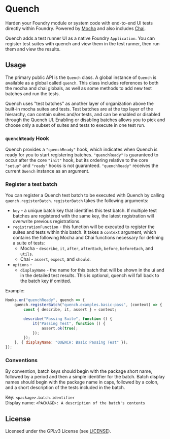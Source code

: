 # Quench

Harden your Foundry module or system code with end-to-end UI tests directly within Foundry.
Powered by [Mocha](https://mochajs.org/) and also includes [Chai](https://www.chaijs.com/).

Quench adds a test runner UI as a native Foundry `Application`.
You can register test suites with quench and view them in the test runner, then run them and view the results.

## Usage

The primary public API is the `Quench` class.
A global instance of `Quench` is available as a global called `quench`.
This class includes references to both the mocha and chai globals, as well as some methods to add new test batches and run the tests.

Quench uses "test batches" as another layer of organization above the built-in mocha suites and tests.
Test batches are at the top layer of the hierarchy, can contain suites and/or tests, and can be enabled or disabled through the Quench UI.
Enabling or disabling batches allows you to pick and choose only a subset of suites and tests to execute in one test run.

### `quenchReady` Hook

Quench provides a `"quenchReady"` hook, which indicates when Quench is ready for you to start registering batches.
`"quenchReady"` is guaranteed to occur after the core `"init"` hook, but its ordering relative to the core `"setup"` and `"ready"` hooks is not guaranteed.
`"quenchReady"` receives the current `Quench` instance as an argument.

### Register a test batch

You can register a Quench test batch to be executed with Quench by calling `quench.registerBatch`.
`registerBatch` takes the following arguments:

- `key` - a unique batch key that identifies this test batch.
  If multiple test batches are registered with the same key, the latest registration will overwrite previous registrations.
- `registrationFunction` - this function will be executed to register the suites and tests within this batch.
  It takes a `context` argument, which contains the following Mocha and Chai functions necessary for defining a suite of tests:
  - Mocha - `describe`, `it`, `after`, `afterEach`, `before`, `beforeEach`, and `utils`.
  - Chai - `assert`, `expect`, and `should`.
- `options` -
  - `displayName` - the name for this batch that will be shown in the ui and in the detailed test results.
    This is optional, quench will fall back to the batch key if omitted.

Example:
```js
Hooks.on("quenchReady", quench => {
    quench.registerBatch("quench.examples.basic-pass", (context) => {
        const { describe, it, assert } = context;

        describe("Passing Suite", function () {
            it("Passing Test", function () {
                assert.ok(true);
            });
        });
    }, { displayName: "QUENCH: Basic Passing Test" });
});
```

### Conventions

By convention, batch keys should begin with the package short name, followed by a period and then a simple identifier for the batch.
Batch display names should begin with the package name in caps, followed by a colon, and a short description of the tests included in the batch.

Key: `<package>.batch.identifier`  
Display name: `<PACKAGE>: A description of the batch's contents`

## License

Licensed under the GPLv3 License (see [LICENSE](LICENSE)).
